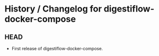 # History / Changelog for digestiflow-docker-compose

## HEAD

- First release of digestiflow-docker-compose.
